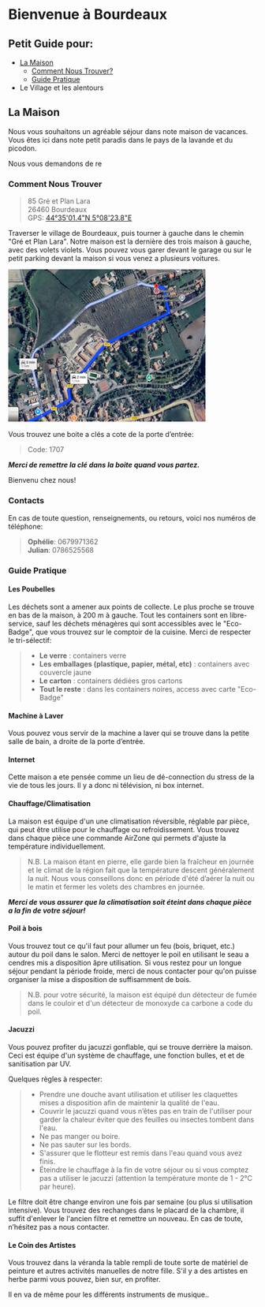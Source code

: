 Bienvenue à Bourdeaux
=====================

Petit Guide pour:
-----------------
- [La Maison](#la-maison)
    - [Comment Nous Trouver?](#comment-nous-trouver)
    - [Guide Pratique](#guide-pratique)
- Le Village et les alentours

La Maison
---------

Nous vous souhaitons un agréable séjour dans note maison de vacances. 
Vous êtes ici dans note petit paradis dans le pays de la lavande et du picodon.

Nous vous demandons de re

### Comment Nous Trouver
> 85 Gré et Plan Lara  
> 26460 Bourdeaux  
> GPS: [44°35'01.4"N 5°08'23.8"E](https://www.google.com/maps/place/44%C2%B035'01.4%22N%205%C2%B008'23.8%22E)

Traverser le village de Bourdeaux, puis tourner à gauche dans le chemin "Gré et Plan Lara".
Notre maison est la dernière des trois maison à gauche, avec des volets violets.
Vous pouvez vous garer devant le garage ou sur le petit parking devant la maison si vous venez a plusieurs voitures.

<img src="images/trajet_maison.png" alt="Trajet Bourdeaux -> Maison" width="400" />

Vous trouvez une boite a clés a cote de la porte d’entrée:
> Code: 1707

***Merci de remettre la clé dans la boite quand vous partez.***

Bienvenu chez nous!

### Contacts
En cas de toute question, renseignements, ou retours, voici nos numéros de téléphone:
> **Ophélie**: 0679971362  
> **Julian**: 0786525568

### Guide Pratique

#### Les Poubelles
Les déchets sont a amener aux points de collecte. Le plus proche se trouve en bas de la maison, à 200 m à gauche. 
Tout les containers sont en libre-service, sauf les déchets ménagères qui sont accessibles avec le "Eco-Badge", 
que vous trouvez sur le comptoir de la cuisine. Merci de respecter le tri-sélectif:
> - **Le verre** : containers verre
> - **Les emballages (plastique, papier, métal, etc)** : containers avec couvercle jaune
> - **Le carton** : containers dédiées gros cartons
> - **Tout le reste** : dans les containers noires, access avec carte "Eco-Badge" 

#### Machine à Laver
Vous pouvez vous servir de la machine a laver qui se trouve dans la petite salle de bain, a droite de la porte d’entrée. 

#### Internet
Cette maison a ete pensée comme un lieu de dé-connection du stress de la vie de tous les jours.
Il y a donc ni télévision, ni box internet.

#### Chauffage/Climatisation
La maison est équipe d'un une climatisation réversible, réglable par pièce, qui peut être utilise pour le chauffage ou refroidissement.
Vous trouvez dans chaque pièce une commande AirZone qui permets d'ajuste la température individuellement.

> N.B. La maison étant en pierre, elle garde bien la fraîcheur en journée et le climat de la région fait que
> la température descent généralement la nuit. 
> Nous vous conseillons donc en période d'été d’aérer la nuit ou le matin et fermer les volets des chambres en journée.

***Merci de vous assurer que la climatisation soit éteint dans chaque pièce a la fin de votre séjour!***

#### Poil à bois
Vous trouvez tout ce qu'il faut pour allumer un feu (bois, briquet, etc.) autour du poil dans le salon.
Merci de nettoyer le poil en utilisant le seau a cendres mis a disposition âpre utilisation.
Si vous restez pour un longue séjour pendant la période froide, merci de nous contacter pour qu'on
puisse organiser la mise a disposition de suffisamment de bois. 

> N.B. pour votre sécurité, la maison est équipé dun détecteur de fumée dans le couloir et d'un détecteur de monoxyde ca carbone a code du poil. 


#### Jacuzzi
Vous pouvez profiter du jacuzzi gonflable, qui se trouve derrière la maison. Ceci est équipe d'un système de chauffage, 
une fonction bulles, et et de sanitisation par UV.

Quelques règles à respecter:
> - Prendre une douche avant utilisation et utiliser les claquettes mises a disposition afin de maintenir la qualité de l'eau.
> - Couvrir le jacuzzi quand vous n’êtes pas en train de l'utiliser pour garder la chaleur éviter que des feuilles ou insectes tombent dans l'eau.
> - Ne pas manger ou boire.
> - Ne pas sauter sur les bords.
> - S'assurer que le flotteur est remis dans l'eau quand vous avez finis. 
> - Éteindre le chauffage à la fin de votre séjour ou si vous comptez pas a utiliser le jacuzzi (attention la température monte de 1 - 2°C par heure).

Le filtre doit être change environ une fois par semaine (ou plus si utilisation intensive). 
Vous trouvez des rechanges dans le placard de la chambre, il suffit d'enlever le l'ancien filtre et remettre un nouveau. 
En cas de toute, n’hésitez pas a nous contacter.

#### Le Coin des Artistes
Vous trouvez dans la véranda la table rempli de toute sorte de matériel de peinture et autres activités manuelles de notre fille.
S'il y a des artistes en herbe parmi vous pouvez, bien sur, en profiter.  

Il en va de même pour les différents instruments de musique..




